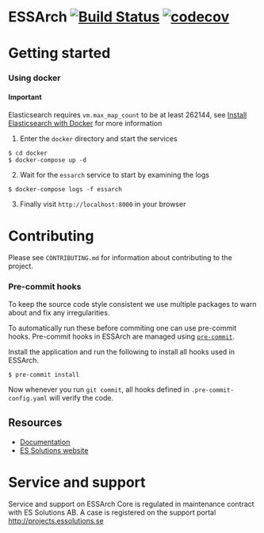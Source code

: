# ESSArch [![Build Status](https://travis-ci.org/ESSolutions/ESSArch.svg?branch=master)](https://travis-ci.org/ESSolutions/ESSArch) [![codecov](https://codecov.io/gh/ESSolutions/ESSArch/branch/master/graph/badge.svg)](https://codecov.io/gh/ESSolutions/ESSArch)

# Getting started

### Using docker

#### Important

Elasticsearch requires `vm.max_map_count` to be at least 262144, see
[Install Elasticsearch with Docker](https://www.elastic.co/guide/en/elasticsearch/reference/6.5/docker.html#docker-cli-run-prod-mode) for more information

1. Enter the `docker` directory and start the services

```
$ cd docker
$ docker-compose up -d
```

2. Wait for the `essarch` service to start by examining the logs

```
$ docker-compose logs -f essarch
```

3. Finally visit `http://localhost:8000` in your browser

# Contributing

Please see `CONTRIBUTING.md` for information about contributing to the project.

### Pre-commit hooks

To keep the source code style consistent we use multiple packages to
warn about and fix any irregularities.

To automatically run these before commiting one can use pre-commit hooks.
Pre-commit hooks in ESSArch are managed using [`pre-commit`](https://pre-commit.com).

Install the application and run the following to install all hooks used in ESSArch.

```
$ pre-commit install
```

Now whenever you run `git commit`, all hooks defined in `.pre-commit-config.yaml` will verify the code.

## Resources
* [Documentation](https://docs.essarch.org/)
* [ES Solutions website](http://essolutions.se)

# Service and support

Service and support on ESSArch Core is regulated in maintenance contract with ES Solutions AB. A case is registered on the support portal http://projects.essolutions.se
